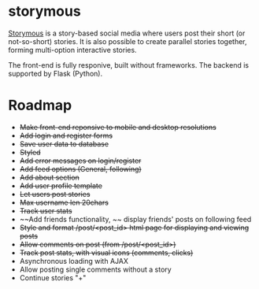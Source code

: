 # storymous

[Storymous](https://aleixfortm.pythonanywhere.com/) is a story-based social media where users post their short (or not-so-short) stories. It is also possible to create parallel stories together, forming multi-option interactive stories. 

The front-end is fully responive, built without frameworks. The backend is supported by Flask (Python).

# Roadmap
- ~~Make front-end reponsive to mobile and desktop resolutions~~
- ~~Add login and register forms~~
- ~~Save user data to database~~
- ~~Styled~~
- ~~Add error messages on login/register~~
- ~~Add feed options (General, following)~~
- ~~Add about section~~
- ~~Add user profile template~~
- ~~Let users post stories~~
- ~~Max username len 20chars~~
- ~~Track user stats~~
- ~~Add friends functionality, ~~ display friends' posts on following feed
- ~~Style and format /post/<post_id> html page for displaying and viewing posts~~
- ~~Allow comments on post (from /post/<post_id>)~~
- ~~Track post stats, with visual icons (comments, clicks)~~
- Asynchronous loading with AJAX
- Allow posting single comments without a story
- Continue stories "+"
